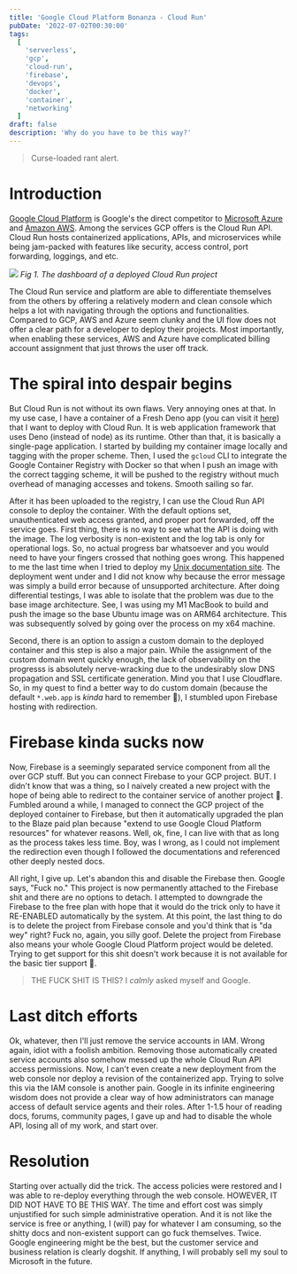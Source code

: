 ```yaml
---
title: 'Google Cloud Platform Bonanza - Cloud Run'
pubDate: '2022-07-02T00:30:00'
tags:
  [
    'serverless',
    'gcp',
    'cloud-run',
    'firebase',
    'devops',
    'docker',
    'container',
    'networking'
  ]
draft: false
description: 'Why do you have to be this way?'
---
```


> Curse-loaded rant alert.

# Introduction

[Google Cloud Platform](https://cloud.google.com) is Google's the direct competitor to [Microsoft Azure](azure.com) and [Amazon AWS](https://aws.amazon.com). Among the services GCP offers is the Cloud Run API. Cloud Run hosts containerized applications, APIs, and microservices while being jam-packed with features like security, access control, port forwarding, loggings, and etc.

<img src="/blog-content/devops-gcp-cloudrun.png"></img>
_Fig 1. The dashboard of a deployed Cloud Run project_

The Cloud Run service and platform are able to differentiate themselves from the others by offering a relatively modern and clean console which helps a lot with navigating through the options and functionalities. Compared to GCP, AWS and Azure seem clunky and the UI flow does not offer a clear path for a developer to deploy their projects. Most importantly, when enabling these services, AWS and Azure have complicated billing account assignment that just throws the user off track.

# The spiral into despair begins

But Cloud Run is not without its own flaws. Very annoying ones at that. In my use case, I have a container of a Fresh Deno app (you can visit it [here](https://fresh.hoanganh.dev)) that I want to deploy with Cloud Run. It is web application framework that uses Deno (instead of node) as its runtime. Other than that, it is basically a single-page application. I started by building my container image locally and tagging with the proper scheme. Then, I used the `gcloud` CLI to integrate the Google Container Registry with Docker so that when I push an image with the correct tagging scheme, it will be pushed to the registry without much overhead of managing accesses and tokens. Smooth sailing so far.

After it has been uploaded to the registry, I can use the Cloud Run API console to deploy the container. With the default options set, unauthenticated web access granted, and proper port forwarded, off the service goes. First thing, there is no way to see what the API is doing with the image. The log verbosity is non-existent and the log tab is only for operational logs. So, no actual progress bar whatsoever and you would need to have your fingers crossed that nothing goes wrong. This happened to me the last time when I tried to deploy my [Unix documentation site](https://unix.hoanganh.dev). The deployment went under and I did not know why because the error message was simply a build error because of unsupported architecture. After doing differential testings, I was able to isolate that the problem was due to the base image architecture. See, I was using my M1 MacBook to build and push the image so the base Ubuntu image was on ARM64 architecture. This was subsequently solved by going over the process on my x64 machine.

Second, there is an option to assign a custom domain to the deployed container and this step is also a major pain. While the assignment of the custom domain went quickly enough, the lack of observability on the progresss is absolutely nerve-wracking due to the undesirably slow DNS propagation and SSL certificate generation. Mind you that I use Cloudflare. So, in my quest to find a better way to do custom domain (because the default `*.web.app` is _kinda_ hard to remember 🤡), I stumbled upon Firebase hosting with redirection.

# Firebase kinda sucks now

Now, Firebase is a seemingly separated service component from all the over GCP stuff. But you can connect Firebase to your GCP project. BUT. I didn't know that was a thing, so I naively created a new project with the hope of being able to redirect to the container service of another project 🤡. Fumbled around a while, I managed to connect the GCP project of the deployed container to Firebase, but then it automatically upgraded the plan to the Blaze paid plan because "extend to use Google Cloud Platform resources" for whatever reasons. Well, ok, fine, I can live with that as long as the process takes less time. Boy, was I wrong, as I could not implement the redirection even though I followed the documentations and referenced other deeply nested docs.

All right, I give up. Let's abandon this and disable the Firebase then. Google says, "Fuck no." This project is now permanently attached to the Firebase shit and there are no options to detach. I attempted to downgrade the Firebase to the free plan with hope that it would do the trick only to have it RE-ENABLED automatically by the system. At this point, the last thing to do is to delete the project from Firebase console and you'd think that is "da wey" right? Fuck no, again, you silly goof. Delete the project from Firebase also means your whole Google Cloud Platform project would be deleted. Trying to get support for this shit doesn't work because it is not available for the basic tier support 🤡.

> THE FUCK SHIT IS THIS?
> I _calmly_ asked myself and Google.

# Last ditch efforts

Ok, whatever, then I'll just remove the service accounts in IAM. Wrong again, idiot with a foolish ambition. Removing those automatically created service accounts also somehow messed up the whole Cloud Run API access permissions. Now, I can't even create a new deployment from the web console nor deploy a revision of the containerized app. Trying to solve this via the IAM console is another pain. Google in its infinite engineering wisdom does not provide a clear way of how administrators can manage access of default service agents and their roles. After 1-1.5 hour of reading docs, forums, community pages, I gave up and had to disable the whole API, losing all of my work, and start over.

# Resolution

Starting over actually did the trick. The access policies were restored and I was able to re-deploy everything through the web console. HOWEVER, IT DID NOT HAVE TO BE THIS WAY. The time and effort cost was simply unjustified for such simple administrative operation. And it is not like the service is free or anything, I (will) pay for whatever I am consuming, so the shitty docs and non-existent support can go fuck themselves. Twice. Google engineering might be the best, but the customer service and business relation is clearly dogshit. If anything, I will probably sell my soul to Microsoft in the future.
